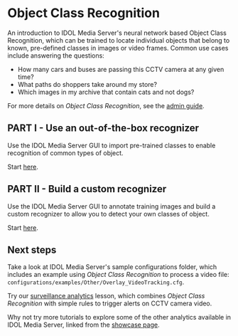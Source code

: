 # Object Class Recognition

An introduction to IDOL Media Server's neural network based Object Class Recognition, which can be trained to locate individual objects that belong to known, pre-defined classes in images or video frames.  Common use cases include answering the questions:

- How many cars and buses are passing this CCTV camera at any given time?
- What paths do shoppers take around my store?
- Which images in my archive that contain cats and not dogs?

For more details on *Object Class Recognition*, see the [admin guide](https://www.microfocus.com/documentation/idol/IDOL_23_4/MediaServer_23.4_Documentation/Help/Content/Operations/Analyze/ObjectLocalization.htm).

## PART I - Use an out-of-the-box recognizer

Use the IDOL Media Server GUI to import pre-trained classes to enable recognition of common types of object.

Start [here](PART_I.md).

## PART II - Build a custom recognizer

Use the IDOL Media Server GUI to annotate training images and build a custom recognizer to allow you to detect your own classes of object.

Start [here](PART_II.md).

## Next steps

Take a look at IDOL Media Server's sample configurations folder, which includes an example using *Object Class Recognition* to process a video file: `configurations/examples/Other/Overlay_VideoTracking.cfg`.

Try our [surveillance analytics](../surveillance/README.md) lesson, which combines *Object Class Recognition* with simple rules to trigger alerts on CCTV camera video.

Why not try more tutorials to explore some of the other analytics available in IDOL Media Server, linked from the [showcase page](../README.md).
